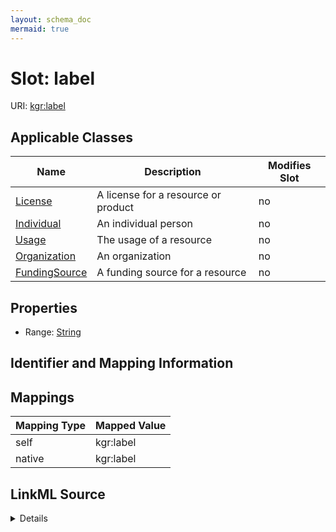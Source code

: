 ```yaml
---
layout: schema_doc
mermaid: true
---
```




# Slot: label



URI: [kgr:label](https://w3id.org/bridge2ai/data-sheets-schema/label)



<!-- no inheritance hierarchy -->





## Applicable Classes

| Name | Description | Modifies Slot |
| --- | --- | --- |
| [License](License.html) | A license for a resource or product |  no  |
| [Individual](Individual.html) | An individual person |  no  |
| [Usage](Usage.html) | The usage of a resource |  no  |
| [Organization](Organization.html) | An organization |  no  |
| [FundingSource](FundingSource.html) | A funding source for a resource |  no  |







## Properties

* Range: [String](String.html)





## Identifier and Mapping Information








## Mappings

| Mapping Type | Mapped Value |
| ---  | ---  |
| self | kgr:label |
| native | kgr:label |




## LinkML Source

<details>
```yaml
name: label
alias: label
domain_of:
- Individual
- Organization
- FundingSource
- License
- Usage
range: string

```
</details>
